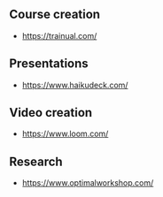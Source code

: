 
## Course creation
* https://trainual.com/

## Presentations
* https://www.haikudeck.com/

## Video creation
* https://www.loom.com/

## Research
* https://www.optimalworkshop.com/